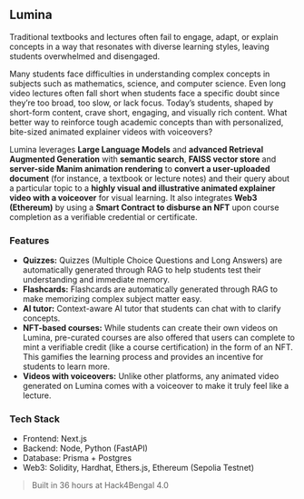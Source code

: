 ## Lumina

Traditional textbooks and lectures often fail to engage, adapt, or explain concepts in a way that resonates with diverse learning styles, leaving students overwhelmed and disengaged.   

Many students face difficulties in understanding complex concepts in subjects such as mathematics, science, and computer science.  Even long video lectures often fall short when students face a specific doubt since they’re too broad, too slow, or lack focus. Today’s students, shaped by short-form content, crave short, engaging, and visually rich content. What better way to reinforce tough academic concepts than with personalized, bite-sized animated explainer videos with voiceovers?

Lumina leverages **Large Language Models** and **advanced Retrieval Augmented Generation** with **semantic search**, **FAISS vector store** and **server-side Manim animation rendering** to **convert a user-uploaded document** (for instance, a textbook or lecture notes) and their query about a particular topic to a **highly visual and illustrative animated explainer video with a voiceover** for visual learning. It also integrates **Web3 (Ethereum)** by using a **Smart Contract to disburse an NFT** upon course completion as a verifiable credential or certificate. 

### Features

- **Quizzes:** Quizzes (Multiple Choice Questions and Long Answers) are automatically generated through RAG to help students test their understanding and immediate memory.
- **Flashcards:** Flashcards are automatically generated through RAG to make memorizing complex subject matter easy. 
- **AI tutor:** Context-aware AI tutor that students can chat with to clarify concepts. 
- **NFT-based courses:** While students can create their own videos on Lumina, pre-curated courses are also offered that users can complete to mint a verifiable credit (like a course certification) in the form of an NFT. This gamifies the learning process and provides an incentive for students to learn more.   
- **Videos with voiceovers:** Unlike other platforms, any animated video generated on Lumina comes with a voiceover to make it truly feel like a lecture.  

### Tech Stack

- Frontend: Next.js
- Backend: Node, Python (FastAPI)
- Database: Prisma + Postgres
- Web3: Solidity, Hardhat, Ethers.js, Ethereum (Sepolia Testnet)

> Built in 36 hours at Hack4Bengal 4.0
